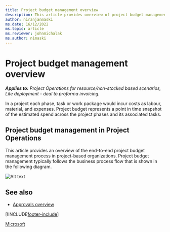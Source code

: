 ```yaml
---
title: Project budget management overview 
description: This article provides overview of project budget management.
author: niranjanmaski
ms.date: 16/12/2022
ms.topic: article
ms.reviewer: johnmichalak
ms.author: nimaski
---
```


# Project budget management overview

_**Applies to:** Project Operations for resource/non-stocked based scenarios, Lite deployment - deal to proforma invoicing._

In a project each phase, task or work package would incur costs as labour, material, and expenses. Project budget represents a point in time snapshot of the estimated spend across the project phases and its associated tasks.

## Project budget management in Project Operations

This article provides an overview of the end-to-end project budget management process in project-based organizations. 
Project budget management typically follows the business process flow that is shown in the following diagram.

![Alt text](./media/name-of-media-file.png)

## See also

- [Approvals overview](../approvals/approvals-overview.md)


[!INCLUDE[footer-include](../includes/footer-banner.md)]

[Microsoft](https://www.microsoft.com)
